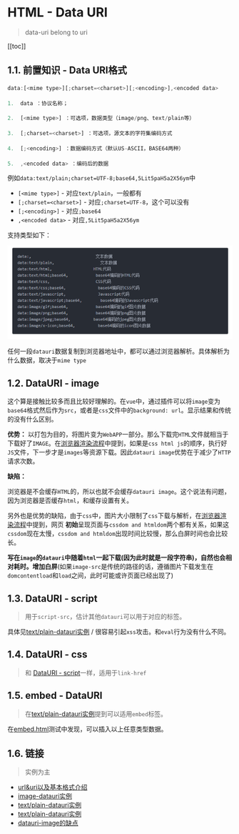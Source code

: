 # HTML - Data URI
> data-uri belong to uri

[[toc]]

## 1.1. 前置知识 - Data URI格式

```JavaScript
data:[<mime type>][;charset=<charset>][;<encoding>],<encoded data>

1.  data ：协议名称；

2.  [<mime type>] ：可选项，数据类型（image/png、text/plain等）

3.  [;charset=<charset>] ：可选项，源文本的字符集编码方式

4.  [;<encoding>] ：数据编码方式（默认US-ASCII，BASE64两种）

5.  ,<encoded data> ：编码后的数据
```

例如`data:text/plain;charset=UTF-8;base64,5Lit5paH5a2X56ym`中

* `[<mime type>]` - 对应`text/plain`，一般都有
* `[;charset=<charset>]` - 对应`;charset=UTF-8`，这个可以没有
* `[;<encoding>]` - 对应`;base64`
* `,<encoded data>` - 对应`,5Lit5paH5a2X56ym`

支持类型如下：

![datatype](./img/datatype.png)

任何一段`datauri`数据复制到浏览器地址中，都可以通过浏览器解析。具体解析为什么数据，取决于`mime type`

## 1.2. DataURI - image

这个算是接触比较多而且比较好理解的。在`vue`中，通过插件可以将`image`变为`base64`格式然后作为`src`，或者是`css`文件中的`background: url`。显示结果和传统的没有什么区别。

**优势：** 以打包为目的，将图片变为`WebAPP`一部分。那么下载完`HTML`文件就相当于下载好了`IMAGE`。在[浏览器渲染流程](https://github.com/JiangWeixian/JS-Tips/blob/master/Broswer/Browser-%E6%B5%8F%E8%A7%88%E5%99%A8%E6%B8%B2%E6%9F%93%E5%8E%9F%E7%90%86.md)中提到，如果是`css html js`的顺序，执行好`JS`文件，下一步才是`images`等资源下载。因此`datauri image`优势在于减少了`HTTP`请求次数。

**缺陷：** 

浏览器是不会缓存`HTML`的，所以也就不会缓存`datauri image`。这个说法有问题，因为浏览器是否缓存`html`，和缓存设置有关。

另外也是优势的缺陷，由于`css`中，图片大小限制了`css`下载与解析，在[浏览器渲染流程](https://github.com/JiangWeixian/JS-Tips/blob/master/Broswer/Browser-%E6%B5%8F%E8%A7%88%E5%99%A8%E6%B8%B2%E6%9F%93%E5%8E%9F%E7%90%86.md)中提到，网页 **初始**呈现页面与`cssdom and htmldom`两个都有关系，如果这`cssdom`现在太慢，`cssdom and htmldom`出现时间比较慢，那么白屏时间也会比较长。

**写在`image`的`datauri`中随着`html`一起下载(因为此时就是一段字符串)，自然也会相对耗时。增加白屏**(如果`image-src`是传统的路径的话，遵循图片下载发生在`domcontentload`和`load`之间，此时可能或许页面已经出现了)

## 1.3. DataURI - script

> 用于`script-src`，估计其他`datauri`可以用于对应的标签。

具体见[text/plain-datauri实例](https://stackoverflow.com/questions/34845250/loading-script-content-from-data-url) / 很容易引起`xss`攻击。和`eval`行为没有什么不同。

## 1.4. DataURI - css

> 和 [DataURI - script]()一样，适用于`link-href`

## 1.5. embed - DataURI

> 在[text/plain-datauri实例](https://stackoverflow.com/questions/34845250/loading-script-content-from-data-url)提到可以适用`embed`标签。

在[embed.html](https://github.com/JiangWeixian/JS-Tips/blob/master/HTML/HTML/embed.html)测试中发现，可以插入以上任意类型数据。

## 1.6. 链接

> 实例为主

* [url&uri以及基本格式介绍](https://www.jianshu.com/p/ea49397fcd13)
* [image-datauri实例](https://blog.csdn.net/kerwin612/article/details/14445511)
* [text/plain-datauri实例](https://www.coldawn.com/how-to-insert-chinese-encoded-by-base64-data-urls-into-html/)
* [text/plain-datauri实例](https://stackoverflow.com/questions/34845250/loading-script-content-from-data-url)
* [datauri-image的缺点](https://juejin.im/entry/58ca2b9dac502e0058868693)

